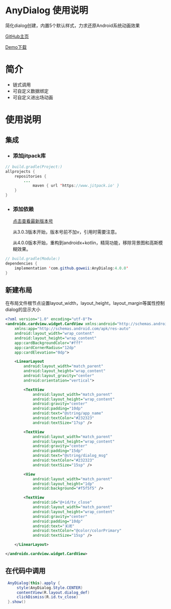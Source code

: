 # AnyDialog 使用说明

简化dialog创建，内置5个默认样式，力求还原Android系统动画效果



[GitHub主页](https://github.com/goweii/AnyDialog)

[Demo下载](https://github.com/goweii/AnyDialog/raw/master/app/release/app-release.apk)



# 简介

- 链式调用
- 可自定义数据绑定
- 可自定义进出场动画



# 使用说明

## 集成

- ### 添加jitpack库

```java
// build.gradle(Project:)
allprojects {
    repositories {
        ...
            maven { url 'https://www.jitpack.io' }
    }
}
```

- ### 添加依赖

  [点击查看最新版本号](https://github.com/goweii/AnyDialog/releases)

  从3.0.3版本开始，版本号前不加v，引用时需要注意。

  从4.0.0版本开始，重构到androidx+kotlin，精简功能，移除背景图和高斯模糊效果。

```java
// build.gradle(Module:)
dependencies {
    implementation 'com.github.goweii:AnyDialog:4.0.0'
}
```

## 新建布局

在布局文件根节点设置layout_width，layout_height，layout_margin等属性控制dialog的显示大小

```xml
<?xml version="1.0" encoding="utf-8"?>
<androidx.cardview.widget.CardView xmlns:android="http://schemas.android.com/apk/res/android"
    xmlns:app="http://schemas.android.com/apk/res-auto"
    android:layout_width="wrap_content"
    android:layout_height="wrap_content"
    app:cardBackgroundColor="#fff"
    app:cardCornerRadius="12dp"
    app:cardElevation="0dp">

    <LinearLayout
        android:layout_width="match_parent"
        android:layout_height="wrap_content"
        android:layout_gravity="center"
        android:orientation="vertical">

        <TextView
            android:layout_width="match_parent"
            android:layout_height="wrap_content"
            android:gravity="center"
            android:padding="10dp"
            android:text="@string/app_name"
            android:textColor="#232323"
            android:textSize="17sp" />

        <TextView
            android:layout_width="match_parent"
            android:layout_height="wrap_content"
            android:gravity="center"
            android:padding="15dp"
            android:text="@string/dialog_msg"
            android:textColor="#232323"
            android:textSize="15sp" />

        <View
            android:layout_width="match_parent"
            android:layout_height="1dp"
            android:background="#f5f5f5" />

        <TextView
            android:id="@+id/tv_close"
            android:layout_width="match_parent"
            android:layout_height="wrap_content"
            android:gravity="center"
            android:padding="10dp"
            android:text="关闭"
            android:textColor="@color/colorPrimary"
            android:textSize="15sp" />

    </LinearLayout>

</androidx.cardview.widget.CardView>
```

## 在代码中调用

```java
 AnyDialog(this).apply {
     style(AnyDialog.Style.CENTER)
     contentView(R.layout.dialog_def)
     clickDismiss(R.id.tv_close)
 }.show()
```
